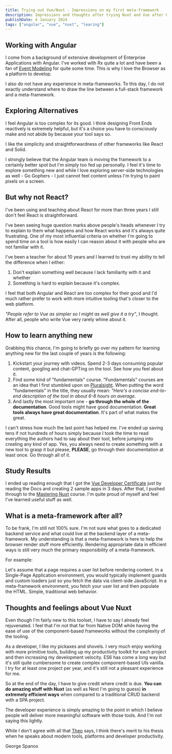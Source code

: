 ```yaml
---
title: Trying out Vue/Nuxt - Impressions on my first meta-framework
description: Impressions and thoughts after trying Nuxt and Vue after 8 years of Angular development.
publishDate: 4 January 2024
tags: ["angular", "vue", "nuxt", "learing"]
---
```


## Working with Angular

I come from a background of extensive development of Enterprise Applications with Angular. I've worked with Rx quite
a lot and have been a fan of [Event Modeling](https://eventmodeling.org/) for quite some time. This is why I love the Browser as a platform to develop.

I also do not have any experience in meta-frameworks. To this day, I do not exactly understand where to draw the line between a full-stack framework and a meta-framework.

## Exploring Alternatives

I feel Angular is too complex for its good. I think designing Front Ends reactively is extremely helpful, but it's a choice you have to consciously make and not abide by because your tool says so.

I like the simplicity and straightforwardness of other frameworks like React and Solid.

I strongly believe that the Angular team _is_ moving the framework to a certainly better spot but I'm simply too fed up personally. I feel it's time to explore something new and while I love exploring server-side technologies as well - Go Gophers - I just cannot feel content unless I'm trying to paint pixels on a screen.

## But why not React?

I've been using and teaching about React for more than three years I still don't feel React is straightforward.

I've been seeing huge question marks above people's heads whenever I try to explain to them what happens and how React works and it's always quite frustrating. One of my most influential criteria on whether I'm going to spend time on a tool is how easily I can reason about it with people who are not familiar with it.

I've been a teacher for about 10 years and I learned to trust my ability to tell the difference when I either:

1. Don't explain something well because I lack familiarity with it and whether
2. Something is hard to explain because it's complex.

I feel that both Angular and React are too complex for their good and I'd much rather prefer to work with more intuitive tooling that's closer to the web platform.

_"People refer to Vue as simpler so I might as well give it a try"_, I thought. After all, people who write Vue very rarely whine about it.

## How to learn anything new

Grabbing this chance, I'm going to briefly go over my pattern for learning anything new for the last couple of years is the following:

1. Kickstart your journey with videos. Spend 2-3 days consuming popular content, googling and chat-GPTing on the tool. See how you feel about it.
2. Find some kind of "fundamentals" course. "Fundamentals" courses are an idea that I first stumbled upon on [Pluralsight](https://pluralsight.com). When putting the word "fundamentals" in the title, they usually mean:
   _"Here's a concise end-to-end description of the tool in about 6-8 hours on average._
3. And lastly the most important one - **go through the whole of the documentation**. Good tools might have good documentation. **Great tools always have great documentation**. It's part of what makes the great.

I can't stress how much the last point has helped me. I've ended up saving tens if not hundreds of hours simply because I took the time to read everything the authors had to say about their tool, before jumping into creating any kind of app. Yes, you always need to create something with a new tool to grasp it but please, **PLEASE**, go through their documentation at least once. Go through all of it.

## Study Results

I ended up reading enough that I got the [Vue Developer Certificate](https://certificates.dev/vuejs/certificates/9af879d0-da7f-4b72-a9da-6965d497b1c3) just by reading the Docs and creating 2 sample apps in 3 days. After that, I pushed through to the [Mastering Nuxt](https://masteringnuxt.com/) course. I'm quite proud of myself and feel I've learned useful stuff as well.

## What is a meta-framework after all?

To be frank, I'm still not 100% sure. I'm not sure what goes to a dedicated backend service and what could live at the backend layer of a meta-framework. My understanding is that a meta-framework is here to help the browser render stuff more efficiently. Rendering appropriate data in efficient ways is still very much the primary responsibility of a meta-framework.

For example:

Let's assume that a page requires a user list before rendering content. In a Single-Page Application environment, you would typically implement guards and custom loaders just so you fetch the data via client-side JavaScript.
In a meta-framework environment, you fetch your user list and then populate the HTML. Simple, traditional web behavior.

## Thoughts and feelings about Vue Nuxt

Even though I'm fairly new to this toolset, I have to say I already feel rejuvenated. I feel that I'm not that far from Native DOM while having the ease of use of the component-based frameworks without the complexity of the tooling.

As a developer, I like my pickaxes and shovels. I very much enjoy working with more primitive tools, building up my productivity toolkit for each project and then increasing my development velocity. ES6 has come a long way but it's still quite cumbersome to create complex component-based UIs vanilla. I try for at least one project per year, and it's still not a pleasant experience for me.

So at the end of the day, I have to give credit where credit is due. **You can do amazing stuff with Nuxt** (as well as Next I'm going to guess) **in extremely efficient ways** when compared to a traditional CRUD backend with a SPA project.

The developer experience is simply amazing to the point in which I believe people will deliver more meaningful software with those tools. And I'm not saying this lightly.

While I don't agree with all that [Theo](https://twitter.com/t3dotgg?lang=en) says, I think there's merit to his thesis when he speaks about modern tools, platforms and developer productivity.

George Spanos
